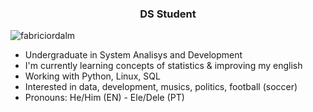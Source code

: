 

<h3 align="center">DS Student</h3> 
<p align="left"> <img src="https://komarev.com/ghpvc/?username=fabriciordalm" alt="fabriciordalm" /> </p>

- Undergraduate in System Analisys and Development
- I'm currently learning concepts of statistics & improving my english
- Working with Python, Linux, SQL
- Interested in data, development, musics, politics, football (soccer)
- Pronouns: He/Him (EN) - Ele/Dele (PT)
<!-- - 📝 I regulary write articles on [medium.com/@fabriciordalm](https://medium.com/@fabriciordalm) 
- 📫 My email: [fabriciordalm@gmail.com](mailto:fabriciordalm@gmail.com) -->

